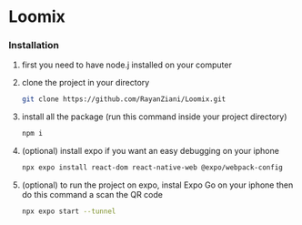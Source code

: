 # Loomix

### Installation

1. first you need to have node.j installed on your computer

2. clone the project in your directory 
   ```bash
   git clone https://github.com/RayanZiani/Loomix.git
   ```
3. install all the package (run this command inside your project directory)
   ```bash
   npm i
   ```
4. (optional) install expo if you want an easy debugging on your iphone
   ```bash
   npx expo install react-dom react-native-web @expo/webpack-config
   ```
5. (optional) to run the project on expo, instal Expo Go on your iphone then do this command a scan the QR code
   ```bash
   npx expo start --tunnel
   ```
